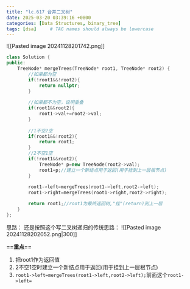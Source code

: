 ```yaml
---
title: "lc.617 合并二叉树"
date: 2025-03-20 03:39:16 +0800
categories: [Data Structures, binary_tree]
tags: [dsa]     # TAG names should always be lowercase
---
```

![[Pasted image 20241128201742.png]]

```cpp
class Solution {
public:
    TreeNode* mergeTrees(TreeNode* root1, TreeNode* root2) {
        //如果都为空
        if(!root1&&!root2){
            return nullptr;
        }
        
        //如果都不为空，说明重叠
        if(root1&&root2){
            root1->val+=root2->val;
        }
        
		//1不空2空
        if(root1&&!root2){
            return root1;
        }
		//2不空1空
        if(!root1&&root2){
            TreeNode* p=new TreeNode(root2->val);
            root1=p;//建立一个新结点用于返回(用于挂到上一层根节点)
        }
        
        root1->left=mergeTrees(root1->left,root2->left);
        root1->right=mergeTrees(root1->right,root2->right);

        return root1;//root1为最终返回树,"挂"(return)到上一层
    }
};
```

思路：
还是按照这个写二叉树递归的传统思路：
![[Pasted image 20241128202052.png|300]]

**==重点==**
1. 把root1作为返回值
2. 2不空1空时建立一个新结点用于返回(用于挂到上一层根节点)
3. `root1->left=mergeTrees(root1->left,root2->left);`前面这个`root1->left=`

